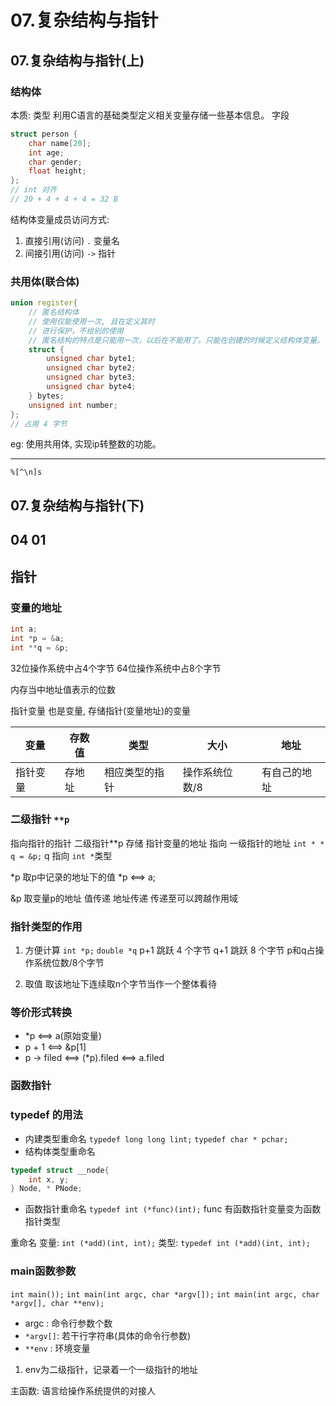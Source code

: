 # 07.复杂结构与指针

## 07.复杂结构与指针(上)

### 结构体

本质: 类型
利用C语言的基础类型定义相关变量存储一些基本信息。
字段

```C++
struct person {
    char name[20];
    int age;
    char gender;
    float height;
};
// int 对齐 
// 20 + 4 + 4 + 4 = 32 B
```

结构体变量成员访问方式:

1. 直接引用(访问) `.` 变量名
2. 间接引用(访问) `->` 指针

### 共用体(联合体)

```C++
union register{
    // 匿名结构体
    // 使用仅能使用一次, 且在定义其时
    // 进行保护，不给别的使用
    // 匿名结构的特点是只能用一次，以后在不能用了。只能在创建的时候定义结构体变量。
    struct {
        unsigned char byte1;
        unsigned char byte2;
        unsigned char byte3;
        unsigned char byte4;
    } bytes;
    unsigned int number;
};
// 占用 4 字节
```

eg: 使用共用体, 实现ip转整数的功能。

---

`%[^\n]s`

## 07.复杂结构与指针(下)

## 04 01

## 指针

### 变量的地址

```C++
int a;
int *p = &a;
int **q = &p;
```

32位操作系统中占4个字节
64位操作系统中占8个字节

内存当中地址值表示的位数

指针变量 也是变量, 存储指针(变量地址)的变量

| 变量 |存数值| 类型| 大小| 地址|
| --- | --- | --- | --- | --- |
|指针变量|存地址|相应类型的指针|操作系统位数/8| 有自己的地址|

### 二级指针 `**p`

指向指针的指针
二级指针**p 存储 指针变量的地址
指向 一级指针的地址
`int * * q = &p;`
q 指向 `int *`类型

*p 取p中记录的地址下的值
*p <==> a;

&p 取变量p的地址
值传递 地址传递
传递至可以跨越作用域

### 指针类型的作用

1. 方便计算
`int *p;`
`double *q`
p+1 跳跃 4 个字节
q+1 跳跃 8 个字节
p和q占操作系统位数/8个字节

2. 取值
取该地址下连续取n个字节当作一个整体看待

### 等价形式转换

* *p <==> a(原始变量)
* p + 1 <==> &p[1]
* p -> filed <==> (*p).filed <==> a.filed

### 函数指针

### typedef 的用法

* 内建类型重命名
`typedef long long lint;`
`typedef char * pchar;`
* 结构体类型重命名

```C++
typedef struct __node{
    int x, y;
} Node, * PNode;
```

* 函数指针重命名
`typedef int (*func)(int);`
func 有函数指针变量变为函数指针类型

重命名
变量: `int (*add)(int, int);`
类型: `typedef int (*add)(int, int);`

### main函数参数

`int main());`
`int main(int argc, char *argv[]);`
`int main(int argc, char *argv[], char **env);`

* argc : 命令行参数个数
* `*argv[]`: 若干行字符串(具体的命令行参数)
* `**env` : 环境变量

1. env为二级指针，记录着一个一级指针的地址

主函数: 语言给操作系统提供的对接人
